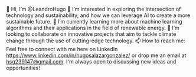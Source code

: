 👋 Hi, I’m @LeandroHugo
👀 I’m interested in exploring the intersection of technology and sustainability, and how we can leverage AI to create a more sustainable future.
🌱 I’m currently learning more about machine learning algorithms and their applications in the field of renewable energy.
💞️ I’m looking to collaborate on innovative projects that aim to tackle climate change through the use of cutting-edge technology.
📫 How to reach me: Feel free to connect with me here on LinkedIn https://www.linkedin.com/in/hugosalazargonzalez/ or drop me an email at hsg239147@gmail.com. I'm always open to discussing new ideas and opportunities!

<!---
LeandroHugo/LeandroHugo is a ✨ special ✨ repository because its `README.md` (this file) appears on your GitHub profile.
You can click the Preview link to take a look at your changes.
--->
